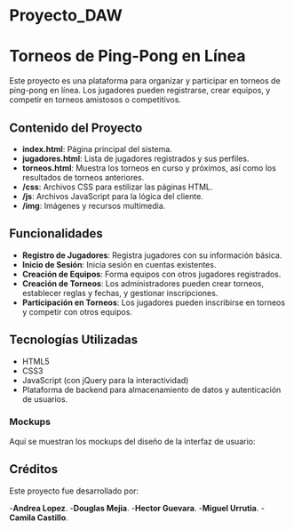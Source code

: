 # Proyecto_DAW

# Torneos de Ping-Pong en Línea

Este proyecto es una plataforma para organizar y participar en torneos de ping-pong en línea. Los jugadores pueden registrarse, crear equipos, y competir en torneos amistosos o competitivos.

## Contenido del Proyecto

- **index.html**: Página principal del sistema.
- **jugadores.html**: Lista de jugadores registrados y sus perfiles.
- **torneos.html**: Muestra los torneos en curso y próximos, así como los resultados de torneos anteriores.
- **/css**: Archivos CSS para estilizar las páginas HTML.
- **/js**: Archivos JavaScript para la lógica del cliente.
- **/img**: Imágenes y recursos multimedia.

## Funcionalidades

- **Registro de Jugadores**: Registra jugadores con su información básica.
- **Inicio de Sesión**: Inicia sesión en cuentas existentes.
- **Creación de Equipos**: Forma equipos con otros jugadores registrados.
- **Creación de Torneos**: Los administradores pueden crear torneos, establecer reglas y fechas, y gestionar inscripciones.
- **Participación en Torneos**: Los jugadores pueden inscribirse en torneos y competir con otros equipos.

## Tecnologías Utilizadas

- HTML5
- CSS3
- JavaScript (con jQuery para la interactividad)
- Plataforma de backend para almacenamiento de datos y autenticación de usuarios.

### Mockups

Aquí se muestran los mockups del diseño de la interfaz de usuario:

## Créditos

Este proyecto fue desarrollado por:

-**Andrea Lopez**.
-**Douglas Mejia**.
-**Hector Guevara**.
-**Miguel Urrutia**. 
-**Camila Castillo**.